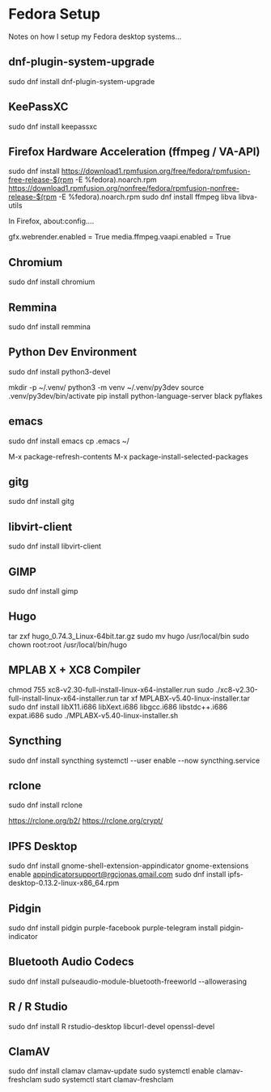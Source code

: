 # Fedora Setup

Notes on how I setup my Fedora desktop systems...

## dnf-plugin-system-upgrade

sudo dnf install dnf-plugin-system-upgrade

## KeePassXC

sudo dnf install keepassxc

## Firefox Hardware Acceleration (ffmpeg / VA-API)

sudo dnf install https://download1.rpmfusion.org/free/fedora/rpmfusion-free-release-$(rpm -E %fedora).noarch.rpm https://download1.rpmfusion.org/nonfree/fedora/rpmfusion-nonfree-release-$(rpm -E %fedora).noarch.rpm
sudo dnf install ffmpeg libva libva-utils

In Firefox, about:config....

gfx.webrender.enabled = True
media.ffmpeg.vaapi.enabled = True

## Chromium

sudo dnf install chromium

## Remmina

sudo dnf install remmina

## Python Dev Environment

sudo dnf install python3-devel

mkdir -p ~/.venv/
python3 -m venv ~/.venv/py3dev
source .venv/py3dev/bin/activate
pip install python-language-server black pyflakes

## emacs

sudo dnf install emacs
cp .emacs ~/

M-x package-refresh-contents
M-x package-install-selected-packages

## gitg

sudo dnf install gitg

## libvirt-client

sudo dnf install libvirt-client

## GIMP

sudo dnf install gimp

## Hugo

tar zxf hugo_0.74.3_Linux-64bit.tar.gz
sudo mv hugo /usr/local/bin
sudo chown root:root /usr/local/bin/hugo

## MPLAB X + XC8 Compiler

chmod 755 xc8-v2.30-full-install-linux-x64-installer.run 
sudo ./xc8-v2.30-full-install-linux-x64-installer.run 
tar xf MPLABX-v5.40-linux-installer.tar 
sudo dnf install libX11.i686 libXext.i686 libgcc.i686 libstdc++.i686 expat.i686
sudo ./MPLABX-v5.40-linux-installer.sh 

## Syncthing

sudo dnf install syncthing
systemctl --user enable --now syncthing.service

## rclone

sudo dnf install rclone

https://rclone.org/b2/
https://rclone.org/crypt/

## IPFS Desktop

sudo dnf install gnome-shell-extension-appindicator
gnome-extensions enable appindicatorsupport@rgcjonas.gmail.com
sudo dnf install ipfs-desktop-0.13.2-linux-x86_64.rpm

## Pidgin
sudo dnf install pidgin purple-facebook purple-telegram install pidgin-indicator

## Bluetooth Audio Codecs
sudo dnf install pulseaudio-module-bluetooth-freeworld --allowerasing

## R / R Studio

sudo dnf install R rstudio-desktop libcurl-devel openssl-devel

## ClamAV

sudo dnf install clamav clamav-update
sudo systemctl enable clamav-freshclam
sudo systemctl start clamav-freshclam

